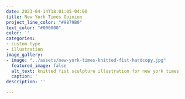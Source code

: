```yaml
---
date: 2023-04-14T18:01:05-04:00
title: New York Times Opinion
project_line_color: "#9879B0"
text_color: "#000000"
color: ''
categories:
- custom type
- illustration
image_gallery:
- image: "../assets/new-york-times-knitted-fist-hardcopy.jpg"
  featured_image: false
  alt_text: knitted fist sculpture illustration for new york times
  caption: ''
description: ''

---
```

